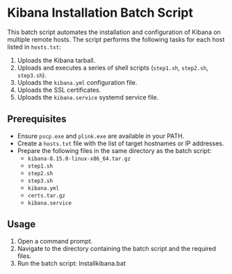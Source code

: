 # Kibana Installation Batch Script

This batch script automates the installation and configuration of Kibana on multiple remote hosts. The script performs the following tasks for each host listed in `hosts.txt`:

1. Uploads the Kibana tarball.
2. Uploads and executes a series of shell scripts (`step1.sh`, `step2.sh`, `step3.sh`).
3. Uploads the `kibana.yml` configuration file.
4. Uploads the SSL certificates.
5. Uploads the `kibana.service` systemd service file.

## Prerequisites

- Ensure `pscp.exe` and `plink.exe` are available in your PATH.
- Create a `hosts.txt` file with the list of target hostnames or IP addresses.
- Prepare the following files in the same directory as the batch script:
  - `kibana-8.15.0-linux-x86_64.tar.gz`
  - `step1.sh`
  - `step2.sh`
  - `step3.sh`
  - `kibana.yml`
  - `certs.tar.gz`
  - `kibana.service`

## Usage

1. Open a command prompt.
2. Navigate to the directory containing the batch script and the required files.
3. Run the batch script:
   Installkibana.bat